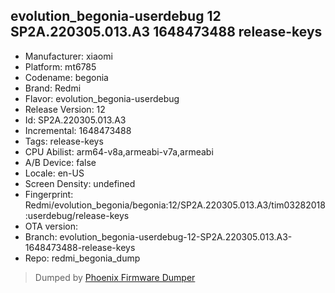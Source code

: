 ## evolution_begonia-userdebug 12 SP2A.220305.013.A3 1648473488 release-keys
- Manufacturer: xiaomi
- Platform: mt6785
- Codename: begonia
- Brand: Redmi
- Flavor: evolution_begonia-userdebug
- Release Version: 12
- Id: SP2A.220305.013.A3
- Incremental: 1648473488
- Tags: release-keys
- CPU Abilist: arm64-v8a,armeabi-v7a,armeabi
- A/B Device: false
- Locale: en-US
- Screen Density: undefined
- Fingerprint: Redmi/evolution_begonia/begonia:12/SP2A.220305.013.A3/tim03282018:userdebug/release-keys
- OTA version: 
- Branch: evolution_begonia-userdebug-12-SP2A.220305.013.A3-1648473488-release-keys
- Repo: redmi_begonia_dump


>Dumped by [Phoenix Firmware Dumper](https://github.com/DroidDumps/phoenix_firmware_dumper)
